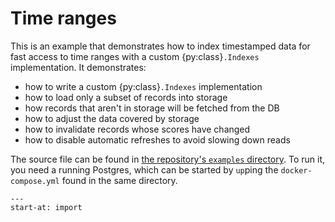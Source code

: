 # Time ranges

This is an example that demonstrates how to index timestamped data for fast
access to time ranges with a custom {py:class}`.Indexes` implementation. It
demonstrates:

- how to write a custom {py:class}`.Indexes` implementation
- how to load only a subset of records into storage
- how records that aren't in storage will be fetched from the DB
- how to adjust the data covered by storage
- how to invalidate records whose scores have changed
- how to disable automatic refreshes to avoid slowing down reads

The source file can be found in [the repository's `examples` directory](
    https://github.com/dddsnn/tablecache/blob/main/examples/). To run
it, you need a running Postgres, which can be started by `up`ping the
`docker-compose.yml` found in the same directory.

```{literalinclude} ../../../examples/time_range.py
---
start-at: import
```
